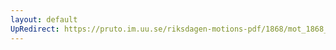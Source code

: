```yaml
---
layout: default
UpRedirect: https://pruto.im.uu.se/riksdagen-motions-pdf/1868/mot_1868__fk__55.pdf
---
```

